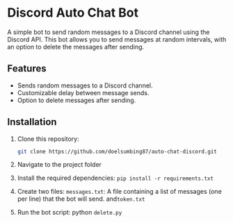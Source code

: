 # Discord Auto Chat Bot

A simple bot to send random messages to a Discord channel using the Discord API. This bot allows you to send messages at random intervals, with an option to delete the messages after sending.

## Features
- Sends random messages to a Discord channel.
- Customizable delay between message sends.
- Option to delete messages after sending.

## Installation

1. Clone this repository:
   ```bash
   git clone https://github.com/doelsumbing87/auto-chat-discord.git

2. Navigate to the project folder

3. Install the required dependencies:
`pip install -r requirements.txt`

4. Create two files:
`messages.txt`: A file containing a list of messages (one per line) that the bot will send. and`token.txt`

6. Run the bot script:
python `delete.py`
